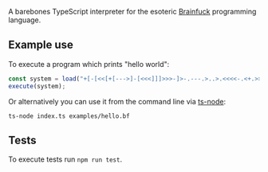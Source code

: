 A barebones TypeScript interpreter for the esoteric [Brainfuck](https://en.wikipedia.org/wiki/Brainfuck) programming language.

## Example use

To execute a program which prints "hello world":

```typescript
const system = load("+[-[<<[+[--->]-[<<<]]]>>>-]>-.---.>..>.<<<<-.<+.>>>>>.>.<<.<-.");
execute(system);
```

Or alternatively you can use it from the command line via [ts-node](https://github.com/TypeStrong/ts-node):

```shell
ts-node index.ts examples/hello.bf
```

## Tests

To execute tests run `npm run test`.
